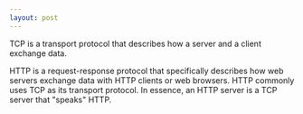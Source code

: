 ```yaml
---
layout: post
---
```


TCP is a transport protocol that describes how a server and a client exchange data.

HTTP is a request-response protocol that specifically describes how web servers exchange data with HTTP clients or web browsers. HTTP commonly uses TCP as its transport protocol. In essence, an HTTP server is a TCP server that "speaks" HTTP.
